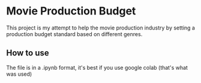 # Movie Production Budget
This project is my attempt to help the movie production industry by setting a production budget standard based on different genres.

## How to use 
The file is in a .ipynb format, it's best if you use google colab (that's what was used)
